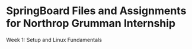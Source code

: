 # SpringBoard Files and Assignments for Northrop Grumman Internship

Week 1: Setup and Linux Fundamentals
